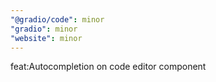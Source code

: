 ```yaml
---
"@gradio/code": minor
"gradio": minor
"website": minor
---
```


feat:Autocompletion on code editor component
